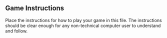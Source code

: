## Game Instructions

Place the instructions for how to play your game in this file.  The instructions should be clear enough for any non-technical computer user to understand and follow.






